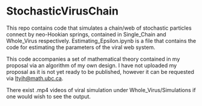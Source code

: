 # StochasticVirusChain
This repo contains code that simulates a chain/web of stochastic particles connect by neo-Hookian springs,
contained in Single_Chain and Whole_Virus respectively. Estimating_Epsilon.ipynb is a file that contains
the code for estimating the parameters of the viral web system.

This code accompanies a set of mathematical theory contained in my proposal via an algorithm of my own design.
I have not uploaded my proposal as it is not yet ready to be published, however it can be requested via ltyih@math.ubc.ca.

There exist .mp4 videos of viral simulation under Whole_Virus/Simulations if one would wish to see the output.
